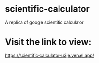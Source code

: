 # scientific-calculator
A replica of google scientific calculator 

# Visit the link to view:
https://scientific-calculator-u3je.vercel.app/

